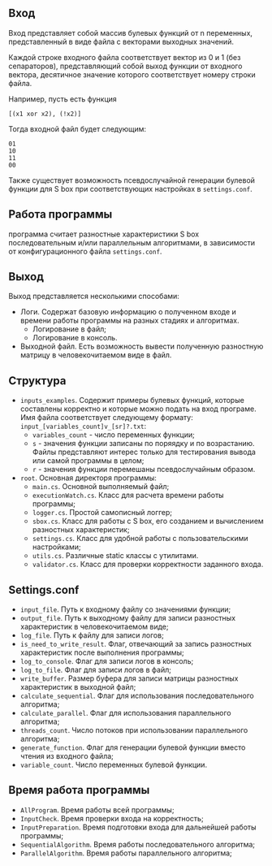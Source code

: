 ## Вход
Вход представляет собой массив булевых функций от n переменных, представленный в виде файла с векторами выходных значений. 

Каждой строке входного файла соответствует вектор из 0 и 1 (без сепараторов), представляющий собой выход функции от входного вектора, десятичное значение которого соответствует номеру строки файла.

Например, пусть есть функция 
```
[(x1 xor x2), (!x2)]
```
Тогда входной файл будет следующим:
```
01
10
11
00
```

Также существует возможность псевдослучайной генерации булевой функции для S box при соответствующих настройках в ```settings.conf```.

## Работа программы
программа считает разностные характеристики S box последовательным и/или параллельным алгоритмами, в зависимости от конфигурационного файла ```settings.conf```.

## Выход
Выход представляется несколькими способами:
- Логи. Содержат базовую информацию о полученном входе и времени работы программы на разных стадиях и алгоритмах.
  - Логирование в файл;
  - Логирование в консоль.
- Выходной файл. Есть возможность вывести полученную разностную матрицу в человекочитаемом виде в файл.


## Структура
- ```inputs_examples```. Содержит примеры булевых функций, которые составлены корректно и которые можно подать на вход програме. Имя файла соответствует следующему формату: ```input_[variables_count]v_[sr]?.txt```:
  - ```variables_count``` - число переменных функции;
  - ```s``` - значения функции записаны по поряядку и по возрастанию. Файлы представляют интерес только для тестирования вывода или самой программы в целом;
  - ```r``` - значения функции перемешаны псевдослучайным образом.
- ```root```. Основная директоря программы:
  - ```main.cs```. Основной выполняемый файл;
  - ```executionWatch.cs```. Класс для расчета времени работы программы;
  - ```logger.cs```. Простой самописный логгер;
  - ```sbox.cs```. Класс для работы с S box, его созданием и вычислением разностных характеристик;
  - ```settings.cs```. Класс для удобной работы с пользовательскими настройками;
  - ```utils.cs```. Различные static классы с утилитами.
  - ```validator.cs```. Класс для проверки корректности заданного входа.


## Settings.conf

- ```input_file```. Путь к входному файлу со значениями функции;
- ```output_file```. Путь к выходному файлу для записи разностных характеристик в человекочитаемом виде;
- ```log_file```. Путь к файлу для записи логов;
- ```is_need_to_write_result```. Флаг, отвечающий за запись разностных характеристик после выполнения программы;
- ```log_to_console```. Флаг для записи логов в консоль;
- ```log_to_file```. Флаг для записи логов в файл;
- ```write_buffer```. Размер буфера для записи матрицы разностных характеристик в выходной файл;
- ```calculate_sequential```. Флаг для использования последовательного алгоритма;
- ```calculate_parallel```. Флаг для использования параллельного алгоритма;
- ```threads_count```. Число потоков при использовании параллельного алгоритма;
- ```generate_function```. Флаг для генерации булевой функции вместо чтения из входного файла;
- ```variable_count```. Число переменных булевой функции.

## Время работа программы

- ```AllProgram```. Время работы всей программы;
- ```InputCheck```. Время проверки входа на корректность;
- ```InputPreparation```. Время подготовки входа для дальнейшей работы программы;
- ```SequentialAlgorithm```. Время работы последовательного алгоритма;
- ```ParallelAlgorithm```. Время работы параллельного алгоритма;
